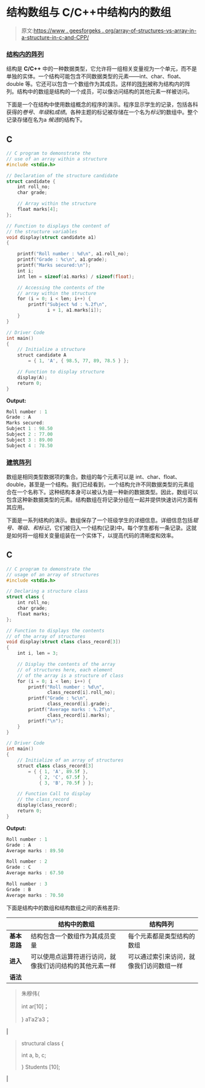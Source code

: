 # 结构数组与 C/C++中结构内的数组

> 原文:[https://www . geesforgeks . org/array-of-structures-vs-array-in-a-structure-in-c-and-CPP/](https://www.geeksforgeeks.org/array-of-structures-vs-array-within-a-structure-in-c-and-cpp/)

### [结构内的阵列](https://www.geeksforgeeks.org/flexible-array-members-structure-c/)

结构是 **C/C++** 中的一种数据类型，它允许将一组相关变量视为一个单元，而不是单独的实体。一个结构可能包含不同数据类型的元素——int、char、float、double 等。它还可以包含一个数组作为其成员。这样的[阵列](https://www.geeksforgeeks.org/introduction-to-arrays/)被称为结构内的阵列。结构中的数组是结构的一个成员，可以像访问结构的其他元素一样被访问。

下面是一个在结构中使用数组概念的程序的演示。程序显示学生的记录，包括各科获得的*卷号*、*年级*和*成绩*。各种主题的标记被存储在一个名为*标记*的数组中。整个记录存储在名为a *候选*的结构下。

## C

```cpp
// C program to demonstrate the
// use of an array within a structure
#include <stdio.h>

// Declaration of the structure candidate
struct candidate {
    int roll_no;
    char grade;

    // Array within the structure
    float marks[4];
};

// Function to displays the content of
// the structure variables
void display(struct candidate a1)
{

    printf("Roll number : %d\n", a1.roll_no);
    printf("Grade : %c\n", a1.grade);
    printf("Marks secured:\n");
    int i;
    int len = sizeof(a1.marks) / sizeof(float);

    // Accessing the contents of the
    // array within the structure
    for (i = 0; i < len; i++) {
        printf("Subject %d : %.2f\n",
               i + 1, a1.marks[i]);
    }
}

// Driver Code
int main()
{
    // Initialize a structure
    struct candidate A
        = { 1, 'A', { 98.5, 77, 89, 78.5 } };

    // Function to display structure
    display(A);
    return 0;
}
```

**Output:**

```cpp
Roll number : 1
Grade : A
Marks secured:
Subject 1 : 98.50
Subject 2 : 77.00
Subject 3 : 89.00
Subject 4 : 78.50

```

### <u>[建筑阵列](https://www.geeksforgeeks.org/structures-c/)</u>

数组是相同类型数据项的集合。数组的每个元素可以是 int、char、float、double，甚至是一个结构。我们已经看到，一个结构允许不同数据类型的元素组合在一个名称下。这种结构本身可以被认为是一种新的数据类型。因此，数组可以包含这种新数据类型的元素。结构数组在将记录分组在一起并提供快速访问方面有其应用。

下面是一系列结构的演示。数组保存了一个班级学生的详细信息。详细信息包括*辊号、等级*、*和标记*，它们被归入一个结构(记录)中。每个学生都有一条记录。这就是如何将一组相关变量组装在一个实体下，以提高代码的清晰度和效率。

## C

```cpp
// C program to demonstrate the
// usage of an array of structures
#include <stdio.h>

// Declaring a structure class
struct class {
    int roll_no;
    char grade;
    float marks;
};

// Function to displays the contents
// of the array of structures
void display(struct class class_record[3])
{
    int i, len = 3;

    // Display the contents of the array
    // of structures here, each element
    // of the array is a structure of class
    for (i = 0; i < len; i++) {
        printf("Roll number : %d\n",
               class_record[i].roll_no);
        printf("Grade : %c\n",
               class_record[i].grade);
        printf("Average marks : %.2f\n",
               class_record[i].marks);
        printf("\n");
    }
}

// Driver Code
int main()
{
    // Initialize of an array of structures
    struct class class_record[3]
        = { { 1, 'A', 89.5f },
            { 2, 'C', 67.5f },
            { 3, 'B', 70.5f } };

    // Function Call to display
    // the class_record
    display(class_record);
    return 0;
}
```

**Output:**

```cpp
Roll number : 1
Grade : A
Average marks : 89.50

Roll number : 2
Grade : C
Average marks : 67.50

Roll number : 3
Grade : B
Average marks : 70.50

```

下面是结构中的数组和结构数组之间的表格差异:

|   | 结构中的数组 | 结构阵列 |
| --- | --- | --- |
| **基本思路** | 结构包含一个数组作为其成员变量 | 每个元素都是类型结构的数组 |
| **进入** | 可以使用点运算符进行访问，就像我们访问结构的其他元素一样 | 可以通过索引来访问，就像我们访问数组一样 |
| **语法** | 

> 朱穆伟{
> 
> int ar[10]；
> 
> } a1′a2′a3；

 | 

> structural class {
> 
> int a, b, c;
> 
> } Students [10];

 |